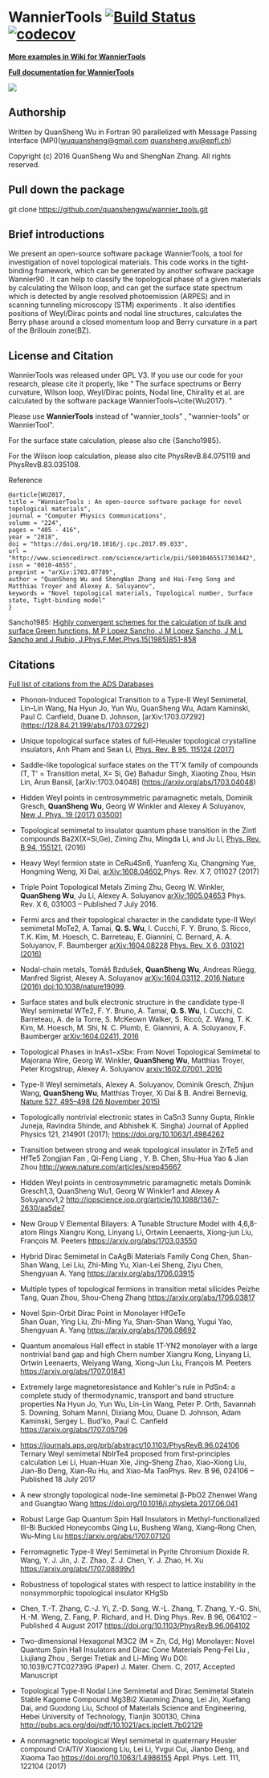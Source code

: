 # WannierTools [![Build Status](https://travis-ci.org/quanshengwu/wannier_tools.svg?branch=master)](https://travis-ci.org/quanshengwu/wannier_tools)  [![codecov](https://codecov.io/gh/quanshengwu/wannier_tools/branch/master/graph/badge.svg)](https://codecov.io/gh/quanshengwu/wannier_tools)

[**More examples in Wiki for WannierTools**](https://github.com/quanshengwu/wannier_tools/wiki)

[**Full documentation for WannierTools**](http://quanshengwu.github.io/wannier_tools/)

![](https://lh3.googleusercontent.com/-NGkPcF7iUDY/Vy-34BbICBI/AAAAAAAAASY/e2YiWSnQJD4jpHh-kDWceThf2jKKSGAxwCCo/s526/wannier_tools-logo-purple.jpg)

**Authorship**
-------------

Written by QuanSheng Wu in Fortran 90 parallelized with Message Passing Interface (MPI)(wuquansheng@gmail.com  quansheng.wu@epfl.ch)

Copyright (c) 2016 QuanSheng Wu and ShengNan Zhang. All rights reserved.

**Pull down the package**
-------------------------

git clone https://github.com/quanshengwu/wannier_tools.git

**Brief introductions**
-------------------------
We present an open-source software package WannierTools, a tool for investigation of novel topological materials. This code works in the tight-binding framework, which can be generated by another software package Wannier90 . It can help to classify the topological phase of a given materials by calculating the Wilson loop, and can get the surface state spectrum which is detected by angle resolved photoemission (ARPES) and in scanning tunneling microscopy (STM) experiments . It also identifies positions of Weyl/Dirac points and nodal line structures, calculates the Berry phase around a closed momentum loop and Berry curvature in a part of the Brillouin zone(BZ).

**License and Citation**
-------------------------
WannierTools was released under GPL V3. If you use our code for your research, please cite it properly, 
like  “ The surface spectrums or Berry curvature, Wilson loop, Weyl/Dirac points, Nodal line,  Chirality et al.
are calculated by the software package WannierTools~\cite{Wu2017}. "

Please use **WannierTools** instead of "wannier_tools" , "wannier-tools" or WannierTool".

For the surface state calculation, please also cite {Sancho1985}. 

For the Wilson loop calculation, please also cite PhysRevB.84.075119 and PhysRevB.83.035108.

Reference 

```
@article{WU2017,
title = "WannierTools : An open-source software package for novel topological materials",
journal = "Computer Physics Communications",
volume = "224",
pages = "405 - 416",
year = "2018",
doi = "https://doi.org/10.1016/j.cpc.2017.09.033",
url = "http://www.sciencedirect.com/science/article/pii/S0010465517303442",
issn = "0010-4655",
preprint = "arXiv:1703.07789",
author = "QuanSheng Wu and ShengNan Zhang and Hai-Feng Song and Matthias Troyer and Alexey A. Soluyanov",
keywords = "Novel topological materials, Topological number, Surface state, Tight-binding model"
}
```

Sancho1985: [Highly convergent schemes for the calculation of bulk and surface Green functions, M P Lopez Sancho, J M Lopez Sancho, J M L Sancho and J Rubio, J.Phys.F.Met.Phys.15(1985)851-858](http://iopscience.iop.org/article/10.1088/0305-4608/15/4/009/meta;jsessionid=A349A81FE38B2B55DB42032F6792B275.c1)

**Citations**
----------------

[Full list of citations from the ADS Databases](http://adsabs.harvard.edu/abs/2018CoPhC.224..405W)

* Phonon-Induced Topological Transition to a Type-II Weyl Semimetal, Lin-Lin Wang, Na Hyun Jo, Yun Wu, QuanSheng Wu, Adam Kaminski, Paul C. Canfield, Duane D. Johnson, [arXiv:1703.07292] (https://128.84.21.199/abs/1703.07292)
* Unique topological surface states of full-Heusler topological crystalline insulators, Anh Pham and Sean Li, [Phys. Rev. B 95, 115124 (2017)](https://journals.aps.org/prb/abstract/10.1103/PhysRevB.95.115124)
* Saddle-like topological surface states on the TT'X family of compounds (T, T' = Transition metal, X= Si, Ge) Bahadur Singh, Xiaoting Zhou, Hsin Lin, Arun Bansil, [arXiv:1703.04048] (https://arxiv.org/abs/1703.04048)
* Hidden Weyl points in centrosymmetric paramagnetic metals, Dominik Gresch, **QuanSheng Wu**, Georg W Winkler and Alexey A Soluyanov, [New J. Phys. 19 (2017) 035001](https://doi.org/10.1088/1367-2630/aa5de7)
* Topological semimetal to insulator quantum phase transition in the Zintl compounds Ba2X(X=Si,Ge), Ziming Zhu, Mingda Li, and Ju Li, [Phys. Rev. B 94, 155121](http://journals.aps.org/prb/abstract/10.1103/PhysRevB.94.155121), (2016)
* Heavy Weyl fermion state in CeRu4Sn6, Yuanfeng Xu, Changming Yue, Hongming Weng, Xi Dai, [arXiv:1608.04602](http://arxiv.org/abs/1608.04602),Phys. Rev. X 7, 011027 (2017) 
* Triple Point Topological Metals Ziming Zhu, Georg W. Winkler, **QuanSheng Wu**, Ju Li, Alexey A. Soluyanov  [arXiv:1605.04653](http://arxiv.org/abs/1605.04653) Phys. Rev. X 6, 031003 – Published 7 July 2016.
* Fermi arcs and their topological character in the candidate type-II Weyl semimetal MoTe2, A. Tamai, **Q. S. Wu**, I. Cucchi, F. Y. Bruno, S. Ricco, T.K. Kim, M. Hoesch, C. Barreteau, E. Giannini, C. Bernard, A. A. Soluyanov, F. Baumberger  [arXiv:1604.08228](http://arxiv.org/abs/1604.08228)   [Phys. Rev. X 6, 031021 (2016)](http://journals.aps.org/prx/abstract/10.1103/PhysRevX.6.031021)
* Nodal-chain metals, Tomáš Bzdušek, **QuanSheng Wu**, Andreas Rüegg, Manfred Sigrist, Alexey A. Soluyanov [arXiv:1604.03112, 2016 ](https://arxiv.org/abs/1604.03112) [Nature (2016) doi:10.1038/nature19099](http://www.nature.com/nature/journal/vaop/ncurrent/full/nature19099.html).
* Surface states and bulk electronic structure in the candidate type-II Weyl semimetal WTe2, F. Y. Bruno, A. Tamai, **Q. S. Wu**, I. Cucchi, C. Barreteau, A. de la Torre, S. McKeown Walker, S. Riccò, Z. Wang, T. K. Kim, M. Hoesch, M. Shi, N. C. Plumb, E. Giannini, A. A. Soluyanov, F. Baumberger [arXiv:1604.02411, 2016](https://arxiv.org/abs/1604.02411)
* Topological Phases in InAs1−xSbx: From Novel Topological Semimetal to Majorana Wire, Georg W. Winkler, **QuanSheng Wu**, Matthias Troyer, Peter Krogstrup, Alexey A. Soluyanov [arxiv:1602.07001, 2016](https://arxiv.org/abs/1602.07001)
* Type-II Weyl semimetals, Alexey A. Soluyanov,	Dominik Gresch,	Zhijun Wang,	**QuanSheng Wu**,	Matthias Troyer,	Xi Dai	& B. Andrei Bernevig, [Nature 527, 495–498 (26 November 2015)](http://www.nature.com/nature/journal/v527/n7579/full/nature15768.html) 
* Topologically nontrivial electronic states in CaSn3
Sunny Gupta, Rinkle Juneja,  Ravindra Shinde, and  Abhishek K. Singha)
Journal of Applied Physics 121, 214901 (2017); https://doi.org/10.1063/1.4984262
* Transition between strong and weak topological insulator in ZrTe5 and HfTe5
Zongjian Fan , Qi-Feng Liang , Y. B. Chen, Shu-Hua Yao & Jian Zhou
http://www.nature.com/articles/srep45667
* Hidden Weyl points in centrosymmetric paramagnetic metals
Dominik Gresch1,3, QuanSheng Wu1, Georg W Winkler1 and Alexey A Soluyanov1,2
http://iopscience.iop.org/article/10.1088/1367-2630/aa5de7

* New Group V Elemental Bilayers: A Tunable Structure Model with 4,6,8-atom Rings
Xiangru Kong, Linyang Li, Ortwin Leenaerts, Xiong-jun Liu, François M. Peeters
https://arxiv.org/abs/1703.03550
* Hybrid Dirac Semimetal in CaAgBi Materials Family
Cong Chen, Shan-Shan Wang, Lei Liu, Zhi-Ming Yu, Xian-Lei Sheng, Ziyu Chen, Shengyuan A. Yang
https://arxiv.org/abs/1706.03915
* Multiple types of topological fermions in transition metal silicides
Peizhe Tang, Quan Zhou, Shou-Cheng Zhang
https://arxiv.org/abs/1706.03817

* Novel Spin-Orbit Dirac Point in Monolayer HfGeTe  
Shan Guan, Ying Liu, Zhi-Ming Yu, Shan-Shan Wang, Yugui Yao, Shengyuan A. Yang
https://arxiv.org/abs/1706.08692
* Quantum anomalous Hall effect in stable 1T-YN2 monolayer with a large nontrivial band gap and high Chern number 
Xiangru Kong, Linyang Li, Ortwin Leenaerts, Weiyang Wang, Xiong-Jun Liu, François M. Peeters
https://arxiv.org/abs/1707.01841
* Extremely large magnetoresistance and Kohler's rule in PdSn4: a complete study of thermodynamic, transport and band structure properties
Na Hyun Jo, Yun Wu, Lin-Lin Wang, Peter P. Orth, Savannah S. Downing, Soham Manni, Dixiang Mou, Duane D. Johnson, Adam Kaminski, Sergey L. Bud'ko, Paul C. Canfield
https://arxiv.org/abs/1707.05706
* https://journals.aps.org/prb/abstract/10.1103/PhysRevB.96.024106
Ternary Weyl semimetal NbIrTe4 proposed from first-principles calculation
Lei Li, Huan-Huan Xie, Jing-Sheng Zhao, Xiao-Xiong Liu, Jian-Bo Deng, Xian-Ru Hu, and Xiao-Ma TaoPhys. Rev. B 96, 024106 – Published 18 July 2017
* A new strongly topological node-line semimetal β-PbO2
Zhenwei Wang and Guangtao Wang
https://doi.org/10.1016/j.physleta.2017.06.041
* Robust Large Gap Quantum Spin Hall Insulators in Methyl-functionalized III-Bi Buckled Honeycombs
Qing Lu, Busheng Wang, Xiang-Rong Chen, Wu-Ming Liu
https://arxiv.org/abs/1707.07120
* Ferromagnetic Type-II Weyl Semimetal in Pyrite Chromium Dioxide
R. Wang, Y. J. Jin, J. Z. Zhao, Z. J. Chen, Y. J. Zhao, H. Xu
https://arxiv.org/abs/1707.08899v1
* Robustness of topological states with respect to lattice instability in the nonsymmorphic topological insulator KHgSb
* Chen, T.-T. Zhang, C.-J. Yi, Z.-D. Song, W.-L. Zhang, T. Zhang, Y.-G. Shi, H.-M. Weng, Z. Fang, P. Richard, and H. Ding
Phys. Rev. B 96, 064102 – Published 4 August 2017
https://doi.org/10.1103/PhysRevB.96.064102
* Two-dimensional Hexagonal M3C2 (M = Zn, Cd, Hg) Monolayer: Novel Quantum Spin Hall Insulators and Dirac Cone Materials
Peng-Fei Liu , Liujiang Zhou , Sergei Tretiak and Li-Ming Wu
DOI: 10.1039/C7TC02739G (Paper) J. Mater. Chem. C, 2017, Accepted Manuscript
* Topological Type-II Nodal Line Semimetal and Dirac Semimetal Statein Stable Kagome Compound Mg3Bi2
Xiaoming Zhang, Lei Jin, Xuefang Dai, and Guodong Liu,
School of Materials Science and Engineering, Hebei University of Technology, Tianjin 300130, China
http://pubs.acs.org/doi/pdf/10.1021/acs.jpclett.7b02129
* A nonmagnetic topological Weyl semimetal in quaternary Heusler compound CrAlTiV
Xiaoxiong Liu, Lei Li, Yvgui Cui, Jianbo Deng, and Xiaoma Tao
https://doi.org/10.1063/1.4986155
 Appl. Phys. Lett. 111, 122104 (2017)

